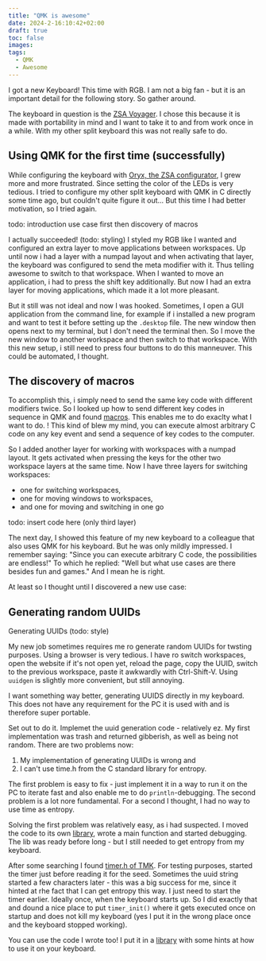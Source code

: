 ```yaml
---
title: "QMK is awesome"
date: 2024-2-16:10:42+02:00
draft: true
toc: false
images:
tags:
  - QMK
  - Awesome
---
```


I got a new Keyboard!
This time with RGB.
I am not a big fan - but it is an important detail for the following story.
So gather around.

The keyboard in question is the [ZSA Voyager](https://www.zsa.io/voyager/).
I chose this because it is made with portability in mind and I want to take it to and from work once in a while.
With my other split keyboard this was not really safe to do.

## Using QMK for the first time (successfully)

While configuring the keyboard with [Oryx, the ZSA configurator](https://configure.zsa.io/), I grew more and more frustrated.
Since setting the color of the LEDs is very tedious.
I tried to configure my other split keyboard with QMK in C directly some time ago, but couldn't quite figure it out...
But this time I had better motivation, so I tried again.

todo: introduction use case first then discovery of macros

I actually succeeded! (todo: styling)
I styled my RGB like I wanted and configured an extra layer to move applications between workspaces.
Up until now i had a layer with a numpad layout and when activating that layer, the keyboard was configured to send the meta modifier with it.
Thus telling awesome to switch to that workspace.
When I wanted to move an application, i had to press the shift key additionally.
But now I had an extra layer for moving applications, which made it a lot more pleasant.

But it still was not ideal and now I was hooked.
Sometimes, I open a GUI application from the command line, for example if i installed a new program and want to test it before setting up the `.desktop` file.
The new window then opens next to my terminal, but I don't need the terminal then.
So I move the new window to another workspace and then switch to that workspace.
With this new setup, i still need to press four buttons to do this manneuver.
This could be automated, I thought.

## The discovery of macros

To accomplish this, i simply need to send the same key code with different modifiers twice.
So I looked up how to send different key codes in sequence in QMK and found [macros](https://github.com/qmk/qmk_firmware/blob/master/docs/feature_macros.md#using-macros-in-c-keymaps).
This enables me to do exaclty what I want to do.
!
This kind of blew my mind, you can execute almost arbitrary C code on any key event and send a sequence of key codes to the computer.

So I added another layer for working with workspaces with a numpad layout.
It gets activated when pressing the keys for the other two workspace layers at the same time.
Now I have three layers for switching workspaces:
- one for switching workspaces,
- one for moving windows to workspaces,
- and one for moving and switching in one go

todo: insert code here (only third layer)


The next day, I showed this feature of my new keyboard to a colleague that also uses QMK for his keyboard.
But he was only mildly impressed.
I remember saying: "Since you can execute arbitrary C code, the possibilities are endless!"
To which he replied: "Well but what use cases are there besides fun and games."
And I mean he is right.

At least so I thought until I discovered a new use case:

## Generating random UUIDs

Generating UUIDs (todo: style)

My new job sometimes requires me ro generate random UUIDs for twsting purposes.
Using a browser is very tedious.
I have ro switch workspaces, open the website if it's not open yet, reload the page, copy the UUID, switch to the previous workspace, paste it awkwardly with Ctrl-Shift-V.
Using `uuidgen` is slightly more convenient, but still annoying.

I want something way better, generating UUIDS directly in my keyboard.
This does not have any requirement for the PC it is used with and is therefore super portable.

Set out to do it.
Implemet the uuid generation code - relatively ez.
My first implementation was trash and returned gibberish, as well as being not random.
There are two problems now:
1. My implementation of generating UUIDs is wrong and
2. I can't use time.h from the C standard library for entropy.

The first problem is easy to fix - just implement it in a way to run it on the PC to iterate fast and also enable me to do `println`-debugging.
The second problem is a lot nore fundamental.
For a second I thought, I had no way to use time as entropy.

Solving the first problem was relatively easy, as i had suspected.
I moved the code to its own [library](https://github.com/cloudsftp/qmk-zsa), wrote a main function and started debugging.
The lib was ready before long - but I still needed to get entropy from my keyboard.

After some searching I found [timer.h of TMK](https://github.com/tmk/tmk_keyboard/blob/master/tmk_core/common/timer.h).
For testing purposes, started the timer just before reading it for the seed.
Sometimes the uuid string started a few characters later - this was a big success for me, since it hinted at rhe fact that I can get entropy this way.
I just need to start the timer earlier.
Ideally once, when the keyboard starts up.
So I did exactly that and dound a nice place to put `timer_init()` where it gets executed once on startup and does not kill my keyboard (yes I put it in the wrong place once and the keyboard stopped working).

You can use the code I wrote too!
I put it in a [library](https://github.com/cloudsftp/qmk-uuid) with some hints at how to use it on your keyboard.
